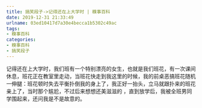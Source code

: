 ```yaml
---
title: 搞笑段子->记得还在上大学时 | 糗事百科
date: 2019-12-31 21:33:49
urlname: 03ed10417d7a30e4becca1b5302c49ac
tags: 
- 糗事百科
categories:
- 糗事百科
- 搞笑段子
---
```

记得还在上大学时，我们班有一个特别漂亮的女生，也就是我们班花，有一次课间休息，班花正在教室里走动，当班花快走到我这里的时候，我的前桌恶搞班花随机一伸腿：班花顿时失去平衡扑倒我的身上了，我正好一抬头，立马就跟扑来的班花亲上了，当时那个尴尬，不过后来想想还美滋滋的 ，直到放学后，我被全班男同学围起来，还问我是不是故意的。


